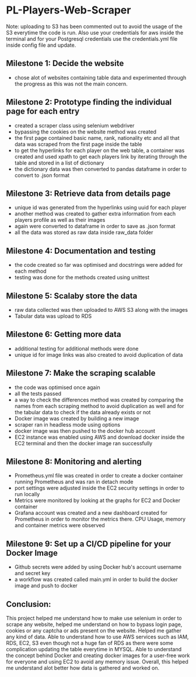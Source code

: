 # PL-Players-Web-Scraper
Note: uploading to S3 has been commented out to avoid the usage of the S3 everytime the code is   run. Also use your credentials for aws inside the terminal and for your Postgresql credentials use the credentials.yml file inside config file and update.


## Milestone 1: Decide the website

- chose alot of websites containing table data and experimented through the progress as this was not the main concern.

## Milestone 2: Prototype finding the individual page for each entry

- created a scraper class using selenium webdriver
- bypassing the cookies on the website method was created
- the first page contained basic name,  rank, nationality etc and all that data was scraped from the first page inside the table
- to get the hyperlinks for each player on the web table, a container was created and used xpath to get each players link by iterating through the table and stored in a list of dictionary
- the dictionary data was then converted to pandas dataframe in order to convert to .json format

## Milestone 3: Retrieve data from details page
- unique id was generated from the hyperlinks using uuid for each player
- another method was created to gather extra information from each players profile as well as their images
- again were converted to dataframe in order to save as .json format
- all the data was stored as raw data inside raw_data folder

## Milestone 4: Documentation and testing
- the code created so far was optimised and docstrings were added for each method
- testing was done for the methods created using unittest 

## Milestone 5: Scalaby store the data
- raw data collected was then uploaded to AWS S3 along with the images
- Tabular data was upload to RDS

## Milestone 6: Getting more data
- additional testing for additional methods were done
- unique id for image links was also created to avoid duplication of data

## Milestone 7: Make the scraping scalable
- the code was optimised once again
- all the tests passed
- a way to check the differences method was created by comparing the names from each scraping method to avoid duplication as well and for the tabular data to check if the data already exists or not
- Docker image was created by building a new image
- scraper ran in headless mode using options
- docker image was then pushed to the docker hub account
- EC2 instance was enabled using AWS and download docker inside the EC2 terminal and then the docker image ran successfully

## Milestone 8: Monitoring and alerting
- Prometheus.yml file was created in order to create a docker container running Prometheus and was ran in detach mode
- port settings were adjusted inside the EC2 security settings in order to run locally
- Metrics were monitored by looking at the graphs for EC2 and Docker container
- Grafana account was created and a new dashboard created for Prometheus in order to monitor 
the metrics there. CPU Usage, memory and container metrics were observed 


## Milestone 9: Set up a CI/CD pipeline for your Docker Image
- Github secrets were added by using Docker hub's account username and secret key
- a workflow was created called main.yml in order to build the docker image and push to docker

## Conclusion:

This project helped me understand how to make use selenium in order to scrape any website, helped me understand on how to bypass login page, cookies or any captcha or ads present on the website. Helped me gather any kind of data. 
Able to understand how to use AWS services such as IAM, RDS, EC2, S3 even though not a huge fan of RDS as there were some complication updating the table everytime in MYSQL.
Able to understand the concept behind Docker and creating docker images for a user-free work for everyone and using EC2 to avoid any memory issue.
Overall, this helped me understand alot better how data is gathered and worked on.
